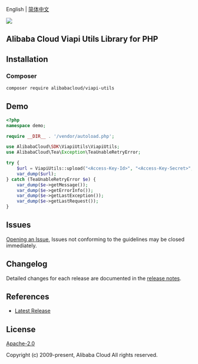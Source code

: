 English | [简体中文](README-CN.md)

![](https://aliyunsdk-pages.alicdn.com/icons/AlibabaCloud.svg)

## Alibaba Cloud Viapi Utils Library for PHP

## Installation

### Composer

```bash
composer require alibabacloud/viapi-utils
```

## Demo

```php
<?php
namespace demo;

require __DIR__ . '/vendor/autoload.php';

use AlibabaCloud\SDK\ViapiUtils\ViapiUtils;
use AlibabaCloud\Tea\Exception\TeaUnableRetryError;

try {
    $url = ViapiUtils::upload("<Access-Key-Id>", "<Access-Key-Secret>", "<File-Path>");
    var_dump($url);
} catch (TeaUnableRetryError $e) {
    var_dump($e->getMessage());
    var_dump($e->getErrorInfo());
    var_dump($e->getLastException());
    var_dump($e->getLastRequest());
}
```

## Issues

[Opening an Issue](https://github.com/aliyun/alibabacloud-sdk/issues/new), Issues not conforming to the guidelines may be closed immediately.

## Changelog

Detailed changes for each release are documented in the [release notes](./ChangeLog.txt).

## References

* [Latest Release](https://github.com/aliyun/alibabacloud-sdk)

## License

[Apache-2.0](http://www.apache.org/licenses/LICENSE-2.0)

Copyright (c) 2009-present, Alibaba Cloud All rights reserved.
